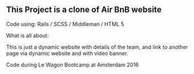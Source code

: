 ## This Project is a clone of Air BnB website
 Code using: Rails / SCSS / Middleman / HTML 5

What is all about:

 This is just a dynamic website with details of the team, and link to another page via dynamic website and with video banner.


 Code during Le Wagon Bootcamp at Amsterdam 2016

